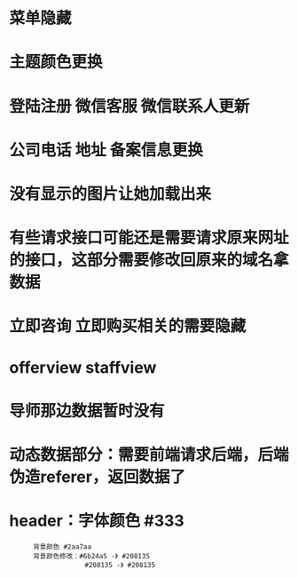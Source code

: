 <!--
 * @Descripttion: 
 * @version: 
 * @Author: wenchao.chai
 * @Date: 2021-03-25 12:35:18
 * @LastEditors: wenchao.chai
 * @LastEditTime: 2021-03-25 17:42:09
-->
# 菜单隐藏
# 主题颜色更换
# 登陆注册 微信客服 微信联系人更新
# 公司电话 地址 备案信息更换
# 没有显示的图片让她加载出来
# 有些请求接口可能还是需要请求原来网址的接口，这部分需要修改回原来的域名拿数据
# 立即咨询 立即购买相关的需要隐藏
# offerview staffview
# 导师那边数据暂时没有

# 动态数据部分：需要前端请求后端，后端伪造referer，返回数据了

# header：字体颜色 #333
          背景颜色 #2aa7aa
          背景颜色修改：#6b24a5 -》 #208135
                       #208135 -》 #208135